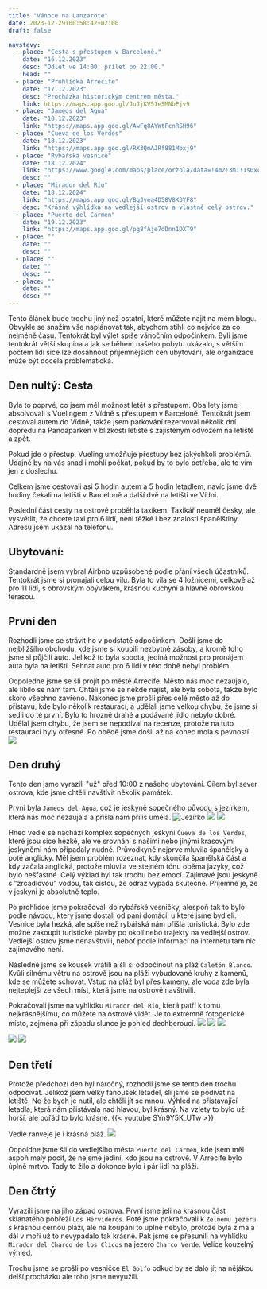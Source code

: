 ```yaml
---
title: "Vánoce na Lanzarote"
date: 2023-12-29T00:58:42+02:00
draft: false

navstevy:
  - place: "Cesta s přestupem v Barceloně."
    date: "16.12.2023"
    desc: "Odlet ve 14:00, přílet po 22:00."
    head: ""
  - place: "Prohlídka Arrecife"
    date: "17.12.2023"
    desc: "Procházka historickým centrem města."
    link: https://maps.app.goo.gl/JuJjKV51eSMNbPjv9
  - place: "Jameos del Agua"
    date: "18.12.2023"
    link: "https://maps.app.goo.gl/AwFq8AYWtFcnRSH96"
  - place: "Cueva de los Verdes"
    date: "18.12.2023"
    link: "https://maps.app.goo.gl/RX3QmAJRf881Mbxj9"
  - place: "Rybářská vesnice"
    date: "18.12.2024"
    link: "https://www.google.com/maps/place/orzola/data=!4m2!3m1!1s0xc48a42006023ebb:0xa0340f674cfaca0?sa=X&ved=2ahUKEwjOt-DpxKOEAxVW2AIHHQBCBKwQ8EJegQIERAA"
    desc: ""
  - place: "Mirador del Río"
    date: "18.12.2024"
    link: "https://maps.app.goo.gl/BgJyea4D58V8K3YF8"
    desc: "Krásná výhlídka na vedlejší ostrov a vlastně celý ostrov."
  - place: "Puerto del Carmen"
    date: "19.12.2023"
    link: "https://maps.app.goo.gl/pg8fAje7dDnn1DXT9"
  - place: ""
    date: ""
    desc: ""
  - place: ""
    date: ""
    desc: ""
  - place: ""
    date: ""
    desc: ""
---
```


Tento článek bude trochu jiný než ostatní, které můžete najít na mém blogu. Obvykle se snažím vše naplánovat tak, abychom stihli co nejvíce za co nejméně času. Tentokrát byl výlet spíše vánočním odpočinkem. Byli jsme tentokrát větší skupina a jak se během našeho pobytu ukázalo, s větším počtem lidí sice lze dosáhnout příjemnějších cen ubytování, ale organizace může být docela problematická.


<!--more-->


## Den nultý: Cesta
Byla to poprvé, co jsem měl možnost letět s přestupem. Oba lety jsme absolvovali s Vuelingem z Vídně s přestupem v Barceloně. Tentokrát jsem cestoval autem do Vídně, takže jsem parkování rezervoval několik dní dopředu na Pandaparken v blízkosti letiště s zajištěným odvozem na letiště a zpět.

Pokud jde o přestup, Vueling umožňuje přestupy bez jakýchkoli problémů. Udajně by na vás snad i mohli počkat, pokud by to bylo potřeba, ale to vím jen z doslechu.

Celkem jsme cestovali asi 5 hodin autem a 5 hodin letadlem, navíc jsme dvě hodiny čekali na letišti v Barceloně a další dvě na letišti ve Vídni.

Poslední část cesty na ostrově proběhla taxíkem. Taxikář neuměl česky, ale vysvětlit, že chcete taxi pro 6 lidí, není těžké i bez znalosti španělštiny. Adresu jsem ukázal na telefonu.

## Ubytování:
Standardně jsem vybral Airbnb uzpůsobené podle přání všech účastníků. Tentokrát jsme si pronajali celou vilu. Byla to vila se 4 ložnicemi, celkově až pro 11 lidí, s obrovským obývákem, krásnou kuchyní a hlavně obrovskou terasou.

## První den
Rozhodli jsme se strávit ho v podstatě odpočinkem. Došli jsme do nejbližšího obchodu, kde jsme si koupili nezbytné zásoby, a kromě toho jsme si půjčili auto. Jelikož to byla sobota, jediná možnost pro pronájem auta byla na letišti. Sehnat auto pro 6 lidí v této době nebyl problém.

Odpoledne jsme se šli projít po městě Arrecife. Město nás moc nezaujalo, ale líbilo se nám tam. Chtěli jsme se někde najíst, ale byla sobota, takže bylo skoro všechno zavřeno. Nakonec jsme prošli přes celé město až do přístavu, kde bylo několik restaurací, a udělali jsme velkou chybu, že jsme si sedli do té první. Bylo to hrozně drahé a podávané jídlo nebylo dobré. Udělal jsem chybu, že jsem se nepodíval na recenze, protože na tuto restauraci byly otřesné. Po obědě jsme došli až na konec mola s pevností. ![](pevnost.jpg)

## Den druhý

Tento den jsme vyrazili "už" před 10:00 z našeho ubytování. Cílem byl sever ostrova, kde jsme chtěli navštívit několik památek.

První byla `Jameos del Agua`, což je jeskyně sopečného původu s jezírkem, která nás moc nezaujala a přišla nám příliš umělá. 
![Jezírko](jeskyne_1.jpg) 
![](jeskyne_2.jpg) 
![](jeskyne_3.jpg)

Hned vedle se nachází komplex sopečných jeskyní `Cueva de los Verdes`, které jsou sice hezké, ale ve srovnání s našimi nebo jinými krasovými jeskyněmi nám připadaly nudné. Průvodkyně nejprve mluvila španělsky a poté anglicky. Měl jsem problém rozeznat, kdy skončila španělská část a kdy začala anglická, protože mluvila ve stejném tónu oběma jazyky, což bylo nešťastné. Celý výklad byl tak trochu bez emocí. Zajímavé jsou jeskyně s "zrcadlovou" vodou, tak čistou, že odraz vypadá skutečně. Příjemné je, že v jeskyni je absolutně teplo.

Po prohlídce jsme pokračovali do rybářské vesničky, alespoň tak to bylo podle návodu, který jsme dostali od paní domácí, u které jsme bydleli. Vesnice byla hezká, ale spíše než rybářská nám přišla turistická. Bylo zde možné zakoupit turistické plavby po okolí nebo trajekty na vedlejší ostrov. Vedlejší ostrov jsme nenavštívili, neboť podle informací na internetu tam nic zajímavého není.

Následně jsme se kousek vrátili a šli si odpočinout na pláž `Caletón Blanco`. Kvůli silnému větru na ostrově jsou na pláži vybudované kruhy z kamenů, kde se můžete schovat. Vstup na pláž byl přes kameny, ale voda zde byla nejteplejší ze všech míst, která jsme na ostrově navštívili.

Pokračovali jsme na vyhlídku `Mirador del Río`, která patří k tomu nejkrásnějšímu, co můžete na ostrově vidět. Je to extrémně fotogenické místo, zejména při západu slunce je pohled dechberoucí. 
![](vyhled_sever_1.jpg) 
![](vyhled_sever_2.jpg) 
![](vyhled_sever_3.jpg) 

![](vyhled_sever_2_1.jpg) 
![](vyhled_sever_2_2.jpg)

## Den třetí

Protože předchozí den byl náročný, rozhodli jsme se tento den trochu odpočívat. Jelikož jsem velký fanoušek letadel, šli jsme se podívat na letiště. Ne že bych je nutil, ale chtěli jít se mnou. Výhled na přistávající letadla, která nám přistávala nad hlavou, byl krásný. Na vzlety to bylo už horší, ale pořád to bylo krásné.
{{< youtube SYn9Y5K_UTw >}}


Vedle ranveje je i krásná pláž. 
![](letisteplaz.jpg)

Odpoldne jsme šli do vedlejšího města `Puerto del Carmen`, kde jsem měl aspoň malý pocit, že nejsme jediní, kdo jsou na ostrově. V Arrecife bylo úplně mrtvo. Tady to žilo a dokonce bylo i pár lidí na pláži.

## Den čtrtý

Vyrazili jsme na jiho západ ostrova. První jsme jeli na krásnou část sklanatého pobřeží `Los Hervideros`. Poté jsme pokračovali k `Zelnému jezeru` s krásnou černou pláži, ale na koupání to uplně nebylo, protože byla zima a dál v moři už to nevypadalo tak krásně. Pak jsme se přesunili na vyhlídku `Mirador del Charco de los Clicos` na jezero `Charco Verde`. Velice kouzelný výhled. 

Trochu jsme se prošli po vesničce `El Golfo` odkud by se dalo jít na nějákou delší procházku ale toho jsme nevyužili. 


